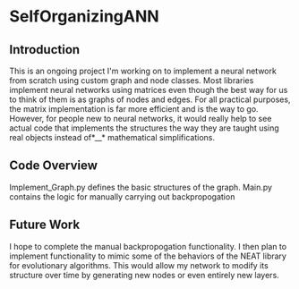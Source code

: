 # SelfOrganizingANN

## Introduction

This is an ongoing project I'm working on to implement a neural network from scratch using custom graph and node classes. Most libraries implement neural networks using matrices even though the best way for us to think of them is as graphs of nodes and edges. For all practical purposes, the matrix implementation is far more efficient and is the way to go. However, for people new to neural networks, it would really help to see actual code that implements the structures the way they are taught using real objects instead of*__* mathematical simplifications.

## Code Overview

Implement_Graph.py defines the basic structures of the graph. Main.py contains the logic for manually carrying out backpropogation

## Future Work

I hope to complete the manual backpropogation functionality. I then plan to implement functionality to mimic some of the behaviors of the NEAT library for evolutionary algorithms. This would allow my network to modify its structure over time by generating new nodes or even entirely new layers. 